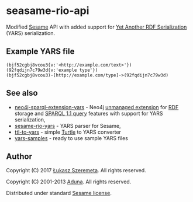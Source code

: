 # seasame-rio-api

Modified [Sesame](https://bitbucket.org/openrdf/sesame) API with added support for [Yet Another RDF Serialization](https://www.researchgate.net/publication/309695477_RDF_Data_in_Property_Graph_Model) (YARS) serialization.

## Example YARS file

```
(bjf52cgbj8vcou3{v:'<http://example.com/text>'})
(92fqdijn7c79w3d{v:'example type'})
(bjf52cgbj8vcou3)-[http://example.com/type]->(92fqdijn7c79w3d)
```

## See also
* [neo4j-sparql-extension-yars](https://github.com/lszeremeta/neo4j-sparql-extension-yars) - Neo4j [unmanaged extension](http://docs.neo4j.org/chunked/stable/server-unmanaged-extensions.html)
for [RDF](http://www.w3.org/TR/rdf-primer/) storage and
[SPARQL 1.1 query](http://www.w3.org/TR/sparql11-protocol/) features with support for YARS serialization,
* [sesame-rio-yars](https://github.com/lszeremeta/sesame-rio-yars) - YARS parser for Sesame,
* [ttl-to-yars](https://github.com/lszeremeta/ttl-to-yars) - simple [Turtle](https://www.w3.org/TR/turtle/) to YARS converter
* [yars-samples](https://github.com/lszeremeta/yars-samples) - ready to use sample YARS files

## Author
Copyright (C) 2017 [Łukasz Szeremeta](https://github.com/lszeremeta). All rights reserved.

Copyright (C) 2001-2013 [Aduna](http://www.aduna-software.com/). All rights reserved.

Distributed under standard [Sesame license](https://github.com/lszeremeta/sesame-rio-api/blob/master/LICENSE).
